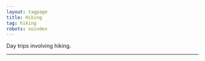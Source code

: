 ```yaml
---
layout: tagpage
title: Hiking
tag: hiking
robots: noindex
---
```


Day trips involving hiking.

---
